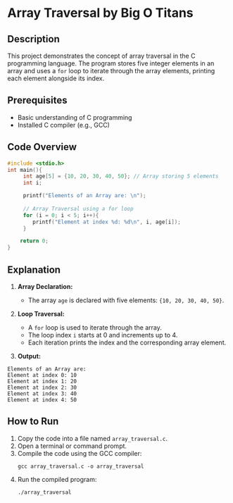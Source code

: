 # Array Traversal by Big O Titans

## Description
This project demonstrates the concept of array traversal in the C programming language. The program stores five integer elements in an array and uses a `for` loop to iterate through the array elements, printing each element alongside its index.

## Prerequisites
- Basic understanding of C programming
- Installed C compiler (e.g., GCC)

## Code Overview
```c
#include <stdio.h>
int main(){
     int age[5] = {10, 20, 30, 40, 50}; // Array storing 5 elements
     int i;

     printf("Elements of an Array are: \n");
     
     // Array Traversal using a for loop
     for (i = 0; i < 5; i++){
        printf("Element at index %d: %d\n", i, age[i]);
     }

    return 0;
}
```

## Explanation
1. **Array Declaration:**
   - The array `age` is declared with five elements: `{10, 20, 30, 40, 50}`.

2. **Loop Traversal:**
   - A `for` loop is used to iterate through the array.
   - The loop index `i` starts at 0 and increments up to 4.
   - Each iteration prints the index and the corresponding array element.

3. **Output:**
```
Elements of an Array are:
Element at index 0: 10
Element at index 1: 20
Element at index 2: 30
Element at index 3: 40
Element at index 4: 50
```

## How to Run
1. Copy the code into a file named `array_traversal.c`.
2. Open a terminal or command prompt.
3. Compile the code using the GCC compiler:
   ```
   gcc array_traversal.c -o array_traversal
   ```
4. Run the compiled program:
   ```
   ./array_traversal
   ```
